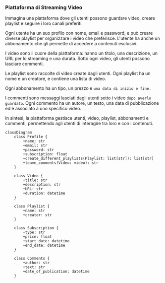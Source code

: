 ### Piattaforma di Streaming Video

Immagina una piattaforma dove gli utenti possono guardare video, creare playlist e seguire i loro canali preferiti.

Ogni utente ha un suo profilo con nome, email e password, e può creare diverse playlist per organizzare i video che preferisce.
L'utente ha anche un abbonamento che gli permette di accedere a contenuti esclusivi.

I video sono il cuore della piattaforma: hanno un titolo, una descrizione, un URL per lo streaming e una durata.
Sotto ogni video, gli utenti possono lasciare commenti.

Le playlist sono raccolte di video create dagli utenti.
Ogni playlist ha un nome e un creatore, e contiene una lista di video.

Ogni abbonamento ha un tipo, un prezzo e `una data di inizio e fine.`

I commenti sono messaggi lasciati dagli utenti sotto i video `dopo averlo guardato`.
Ogni commento ha un autore, un testo, una data di pubblicazione ed è associato a uno specifico video.

In sintesi, la piattaforma gestisce utenti, video, playlist, abbonamenti e commenti, permettendo agli utenti di interagire tra loro e con i contenuti.

```mermaid
classDiagram
    class Profile {
        +name: str
        +email: str
        +password: str
        +subscription: float
        +create_different_playlists(Playlist: list[str]): list[str]
        +leave_comments(Video: video): str
    }

    class Video {
        +title: str
        +description: str
        +URL: str
        +duration: datetime
    }

    class Playlist {
        +name: str
        +creator: str
    }

    class Subscription {
        +type: str
        +price: float
        +start_date: datetime
        +end_date: datetime
    }

    class Comments {
        +author: str
        +text: str
        +date_of_publication: datetime
    }
```